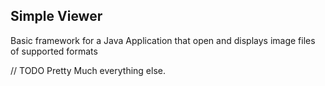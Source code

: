 ## Simple Viewer

Basic framework for a Java Application that open and displays image files of supported formats

// TODO    Pretty Much everything else.

